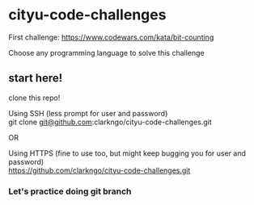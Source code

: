 # cityu-code-challenges

First challenge: https://www.codewars.com/kata/bit-counting

Choose any programming language to solve this challenge

## start here!
clone this repo!

Using SSH (less prompt for user and password)
<br />
git clone git@github.com:clarkngo/cityu-code-challenges.git

OR

Using HTTPS (fine to use too, but might keep bugging you for user and password)
<br />
https://github.com/clarkngo/cityu-code-challenges.git


### Let's practice doing git branch


